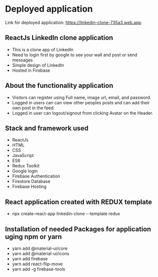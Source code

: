 # Deployed application
Link for deployed application: https://linkedin-clone-735a3.web.app

## ReactJs LinkedIn clone application
* This is a clone app of LinkedIn
* Need to login first by google to see your wall and post or send messages
* Simple design of LinkedIn
* Hosted in Firebase

## About the functionality application
* Visitors can register using Full name, image url, email, and password.
* Logged in users can can view other peoples posts and can add their own post in the feed.
* Logged in user can logout/signout from clicking Avatar on the Header.

## Stack and framework used
* ReactJs
* HTML
* CSS
* JavaScript
* ES6
* Redux Toolkit
* Google login
* Firebase Authentication
* Firestore Database
* Firebase Hosting

## React application created with REDUX template
* npx create-react-app linkedin-clone --template redux 

## Installation of needed Packages for application uging npm or yarn
* yarn add @material-ui/core
* yarn add @material-ui/icons
* yarn add firebase
* yarn add react-flip-move
* yarn add -g firebase-tools